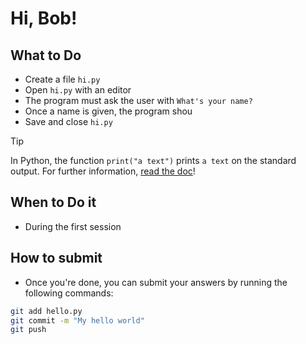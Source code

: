 # Hi, Bob!

## What to Do

 - Create a file `hi.py`
 - Open `hi.py` with an editor
 - The program must ask the user with `What's your name?`
 - Once a name is given, the program shou
 - Save and close `hi.py`
 
> [!TIP]
> In Python, the function `print("a text")` prints `a text` on the standard output.
> For further information, [read the doc](https://docs.python.org/3/library/functions.html#print)!

## When to Do it

 - During the first session

## How to submit
- Once you're done, you can submit your answers by running the following commands:
```bash
git add hello.py
git commit -m "My hello world"
git push
```
